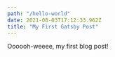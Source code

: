 ```yaml
---
path: "/hello-world"
date: 2021-08-03T17:12:33.962Z
title: "My First Gatsby Post"
---
```


Oooooh-weeee, my first blog post!
